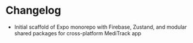 # Changelog

- Initial scaffold of Expo monorepo with Firebase, Zustand, and modular shared packages for cross-platform MediTrack app
